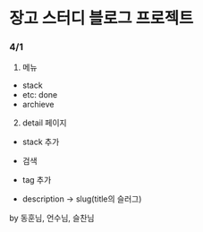 # 장고 스터디 블로그 프로젝트 

### 4/1
1. 메뉴
- stack
- etc: done
- archieve

2. detail 페이지
- stack 추가
- 검색
- tag 추가

- description -> slug(title의 슬러그)

by 동훈님, 언수님, 슬찬님
